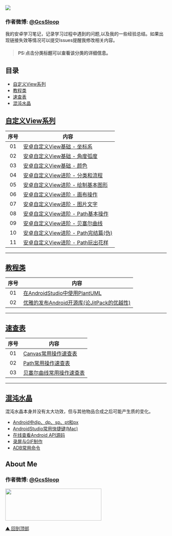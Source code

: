 ![](http://ww1.sinaimg.cn/large/005Xtdi2jw1f6307cu3krj30rs05kglz.jpg)

### 作者微博: [@GcsSloop](http://weibo.com/GcsSloop)

我的安卓学习笔记，记录学习过程中遇到的问题,以及我的一些经验总结。如果出现链接失效等情况可以提交Issues提醒我修改相关内容。

> #### PS:点击分类标题可以查看该分类的详细信息。 

## 目录

- [自定义View系列](#自定义View系列)
- [教程类](#教程类)
- [速查表](#速查表)
- [混沌水晶](#混沌水晶)

## [自定义View系列](https://github.com/GcsSloop/AndroidNote/tree/master/CustomView/README.md)
 
 序号 | 内容
:----:|---------
  01  | [安卓自定义View基础 - 坐标系](https://github.com/GcsSloop/AndroidNote/blob/master/CustomView/Base/%5B1%5DCoordinateSystem.md)
  02  | [安卓自定义View基础 - 角度弧度](https://github.com/GcsSloop/AndroidNote/blob/master/CustomView/Base/%5B2%5DAngleAndRadian.md)
  03  | [安卓自定义View基础 - 颜色](https://github.com/GcsSloop/AndroidNote/blob/master/CustomView/Base/%5B3%5DColor.md)
  04  | [安卓自定义View进阶 - 分类和流程](https://github.com/GcsSloop/AndroidNote/blob/master/CustomView/Advance/%5B1%5DCustomViewProcess.md)
  05  | [安卓自定义View进阶 - 绘制基本图形](https://github.com/GcsSloop/AndroidNote/blob/master/CustomView/Advance/%5B2%5DCanvas_BasicGraphics.md)
  06  | [安卓自定义View进阶 - 画布操作](https://github.com/GcsSloop/AndroidNote/blob/master/CustomView/Advance/%5B3%5DCanvas_Convert.md)
  07  | [安卓自定义View进阶 - 图片文字](https://github.com/GcsSloop/AndroidNote/blob/master/CustomView/Advance/%5B4%5DCanvas_PictureText.md)
  08  | [安卓自定义View进阶 - Path基本操作](https://github.com/GcsSloop/AndroidNote/blob/master/CustomView/Advance/%5B5%5DPath_Basic.md)
  09  | [安卓自定义View进阶 - 贝塞尔曲线](https://github.com/GcsSloop/AndroidNote/blob/master/CustomView/Advance/%5B6%5DPath_Bezier.md)
  10  | [安卓自定义View进阶 - Path完结篇(伪)](https://github.com/GcsSloop/AndroidNote/blob/master/CustomView/Advance/%5B7%5DPath_Over.md)
  11  | [安卓自定义View进阶 - Path玩出花样](https://github.com/GcsSloop/AndroidNote/blob/master/CustomView/Advance/%5B8%5DPath_Play.md)
 
 
******

## [教程类](https://github.com/GcsSloop/AndroidNote/tree/master/Course/README.md)

序号 | 内容
:---:|--------
 01  | [在AndroidStudio中使用PlantUML](https://github.com/GcsSloop/AndroidNote/blob/master/Course/HowToUsePlantUMLInAS.md)
 02  | [优雅的发布Android开源库(论JitPack的优越性)](https://github.com/GcsSloop/AndroidNote/blob/master/Course/ReleaseLibraryByJitPack.md)

******
 
## [速查表](https://github.com/GcsSloop/AndroidNote/tree/master/QuickChart/README.md)

序号 | 内容
:---:|---------------
 01  | [Canvas常用操作速查表](https://github.com/GcsSloop/AndroidNote/blob/master/QuickChart/Canvas.md)
 02  | [Path常用操作速查表](https://github.com/GcsSloop/AndroidNote/blob/master/QuickChart/Path.md)
 03  | [贝塞尔曲线常用操作速查表](https://github.com/GcsSloop/AndroidNote/blob/master/QuickChart/Bezier.md)

******

## [混沌水晶](https://github.com/GcsSloop/AndroidNote/tree/master/ChaosCrystal/README.md)

混沌水晶本身并没有太大功效，但与其他物品合成之后可能产生质的变化。

* [Android中dip、dp、sp、pt和px](https://github.com/GcsSloop/AndroidNote/blob/master/ChaosCrystal/Android%E4%B8%ADdip%E3%80%81dp%E3%80%81sp%E3%80%81pt%E5%92%8Cpx.md)
* [AndroidStudio常用快捷键(Mac)](https://github.com/GcsSloop/AndroidNote/blob/master/ChaosCrystal/AndroidStudio%E5%B8%B8%E7%94%A8%E5%BF%AB%E6%8D%B7%E9%94%AE(Mac).md)
* [在线查看Android API源码](https://github.com/GcsSloop/AndroidNote/blob/master/ChaosCrystal/HowToViewAPISourceOnline.md)
* [录屏与GIF制作](https://github.com/GcsSloop/AndroidNote/blob/master/ChaosCrystal/%E5%BD%95%E5%B1%8F%E4%B8%8EGIF%E5%88%B6%E4%BD%9C.md)
* [ADB常用命令](https://github.com/GcsSloop/AndroidNote/blob/master/ChaosCrystal/ADB%E5%B8%B8%E7%94%A8%E5%91%BD%E4%BB%A4.md)


## About Me

### 作者微博: [@GcsSloop](http://weibo.com/GcsSloop)

<a href="https://github.com/GcsSloop/README/blob/master/README.md" target="_blank"> <img src="http://ww4.sinaimg.cn/large/005Xtdi2gw1f1qn89ihu3j315o0dwwjc.jpg" width=300 height=100 /> </a>


[▲ 回到顶部](#top)
